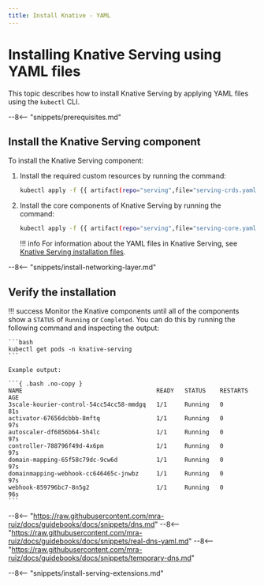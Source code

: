 ```yaml
---
title: Install Knative - YAML
---
```


# Installing Knative Serving using YAML files

This topic describes how to install Knative Serving by applying YAML files using the `kubectl` CLI.

--8<-- "snippets/prerequisites.md"

## Install the Knative Serving component

To install the Knative Serving component:

1. Install the required custom resources by running the command:

    ```bash
    kubectl apply -f {{ artifact(repo="serving",file="serving-crds.yaml")}}
    ```

1. Install the core components of Knative Serving by running the command:

    ```bash
    kubectl apply -f {{ artifact(repo="serving",file="serving-core.yaml")}}
    ```

    !!! info
        For information about the YAML files in Knative Serving, see [Knative Serving installation files](serving-installation-files.md).

--8<-- "snippets/install-networking-layer.md"

## Verify the installation

!!! success
    Monitor the Knative components until all of the components show a `STATUS` of `Running` or `Completed`.
    You can do this by running the following command and inspecting the output:

    ```bash
    kubectl get pods -n knative-serving
    ```

    Example output:

    ```{ .bash .no-copy }
    NAME                                      READY   STATUS    RESTARTS   AGE
    3scale-kourier-control-54cc54cc58-mmdgq   1/1     Running   0          81s
    activator-67656dcbbb-8mftq                1/1     Running   0          97s
    autoscaler-df6856b64-5h4lc                1/1     Running   0          97s
    controller-788796f49d-4x6pm               1/1     Running   0          97s
    domain-mapping-65f58c79dc-9cw6d           1/1     Running   0          97s
    domainmapping-webhook-cc646465c-jnwbz     1/1     Running   0          97s
    webhook-859796bc7-8n5g2                   1/1     Running   0          96s
    ```

<!-- These are snippets from the docs/snippets directory -->
<!-- {% include "dns.md" %}
{% include "real-dns-yaml.md" %}
{% include "temporary-dns.md" %} -->
--8<-- "https://raw.githubusercontent.com/mra-ruiz/docs/guidebooks/docs/snippets/dns.md"
--8<-- "https://raw.githubusercontent.com/mra-ruiz/docs/guidebooks/docs/snippets/real-dns-yaml.md"
--8<-- "https://raw.githubusercontent.com/mra-ruiz/docs/guidebooks/docs/snippets/temporary-dns.md"

--8<-- "snippets/install-serving-extensions.md"
